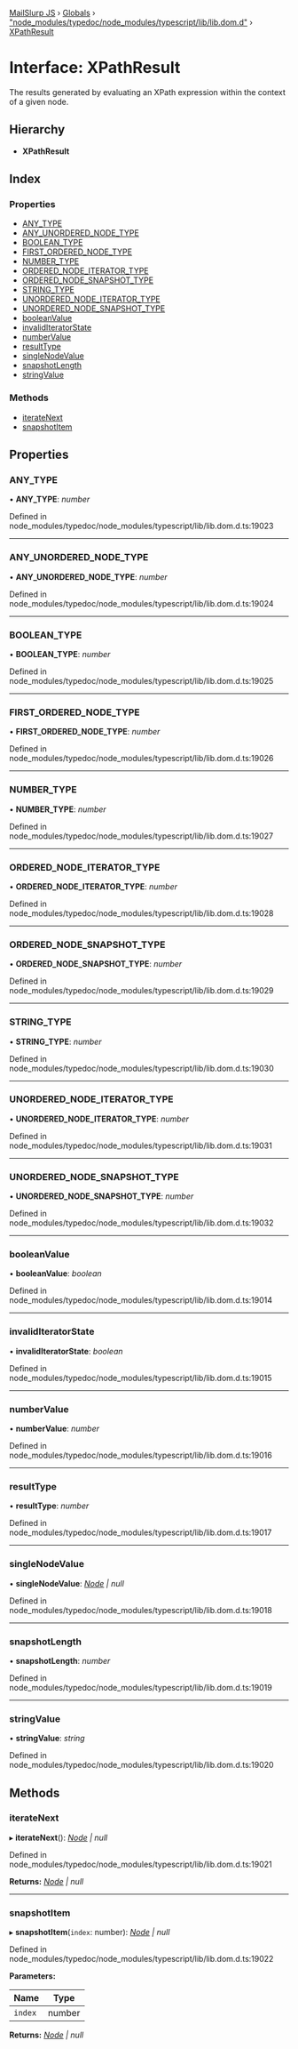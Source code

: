 [MailSlurp JS](../README.md) › [Globals](../globals.md) › ["node_modules/typedoc/node_modules/typescript/lib/lib.dom.d"](../modules/_node_modules_typedoc_node_modules_typescript_lib_lib_dom_d_.md) › [XPathResult](_node_modules_typedoc_node_modules_typescript_lib_lib_dom_d_.xpathresult.md)

# Interface: XPathResult

The results generated by evaluating an XPath expression within the context of a given node.

## Hierarchy

* **XPathResult**

## Index

### Properties

* [ANY_TYPE](_node_modules_typedoc_node_modules_typescript_lib_lib_dom_d_.xpathresult.md#any_type)
* [ANY_UNORDERED_NODE_TYPE](_node_modules_typedoc_node_modules_typescript_lib_lib_dom_d_.xpathresult.md#any_unordered_node_type)
* [BOOLEAN_TYPE](_node_modules_typedoc_node_modules_typescript_lib_lib_dom_d_.xpathresult.md#boolean_type)
* [FIRST_ORDERED_NODE_TYPE](_node_modules_typedoc_node_modules_typescript_lib_lib_dom_d_.xpathresult.md#first_ordered_node_type)
* [NUMBER_TYPE](_node_modules_typedoc_node_modules_typescript_lib_lib_dom_d_.xpathresult.md#number_type)
* [ORDERED_NODE_ITERATOR_TYPE](_node_modules_typedoc_node_modules_typescript_lib_lib_dom_d_.xpathresult.md#ordered_node_iterator_type)
* [ORDERED_NODE_SNAPSHOT_TYPE](_node_modules_typedoc_node_modules_typescript_lib_lib_dom_d_.xpathresult.md#ordered_node_snapshot_type)
* [STRING_TYPE](_node_modules_typedoc_node_modules_typescript_lib_lib_dom_d_.xpathresult.md#string_type)
* [UNORDERED_NODE_ITERATOR_TYPE](_node_modules_typedoc_node_modules_typescript_lib_lib_dom_d_.xpathresult.md#unordered_node_iterator_type)
* [UNORDERED_NODE_SNAPSHOT_TYPE](_node_modules_typedoc_node_modules_typescript_lib_lib_dom_d_.xpathresult.md#unordered_node_snapshot_type)
* [booleanValue](_node_modules_typedoc_node_modules_typescript_lib_lib_dom_d_.xpathresult.md#booleanvalue)
* [invalidIteratorState](_node_modules_typedoc_node_modules_typescript_lib_lib_dom_d_.xpathresult.md#invaliditeratorstate)
* [numberValue](_node_modules_typedoc_node_modules_typescript_lib_lib_dom_d_.xpathresult.md#numbervalue)
* [resultType](_node_modules_typedoc_node_modules_typescript_lib_lib_dom_d_.xpathresult.md#resulttype)
* [singleNodeValue](_node_modules_typedoc_node_modules_typescript_lib_lib_dom_d_.xpathresult.md#singlenodevalue)
* [snapshotLength](_node_modules_typedoc_node_modules_typescript_lib_lib_dom_d_.xpathresult.md#snapshotlength)
* [stringValue](_node_modules_typedoc_node_modules_typescript_lib_lib_dom_d_.xpathresult.md#stringvalue)

### Methods

* [iterateNext](_node_modules_typedoc_node_modules_typescript_lib_lib_dom_d_.xpathresult.md#iteratenext)
* [snapshotItem](_node_modules_typedoc_node_modules_typescript_lib_lib_dom_d_.xpathresult.md#snapshotitem)

## Properties

###  ANY_TYPE

• **ANY_TYPE**: *number*

Defined in node_modules/typedoc/node_modules/typescript/lib/lib.dom.d.ts:19023

___

###  ANY_UNORDERED_NODE_TYPE

• **ANY_UNORDERED_NODE_TYPE**: *number*

Defined in node_modules/typedoc/node_modules/typescript/lib/lib.dom.d.ts:19024

___

###  BOOLEAN_TYPE

• **BOOLEAN_TYPE**: *number*

Defined in node_modules/typedoc/node_modules/typescript/lib/lib.dom.d.ts:19025

___

###  FIRST_ORDERED_NODE_TYPE

• **FIRST_ORDERED_NODE_TYPE**: *number*

Defined in node_modules/typedoc/node_modules/typescript/lib/lib.dom.d.ts:19026

___

###  NUMBER_TYPE

• **NUMBER_TYPE**: *number*

Defined in node_modules/typedoc/node_modules/typescript/lib/lib.dom.d.ts:19027

___

###  ORDERED_NODE_ITERATOR_TYPE

• **ORDERED_NODE_ITERATOR_TYPE**: *number*

Defined in node_modules/typedoc/node_modules/typescript/lib/lib.dom.d.ts:19028

___

###  ORDERED_NODE_SNAPSHOT_TYPE

• **ORDERED_NODE_SNAPSHOT_TYPE**: *number*

Defined in node_modules/typedoc/node_modules/typescript/lib/lib.dom.d.ts:19029

___

###  STRING_TYPE

• **STRING_TYPE**: *number*

Defined in node_modules/typedoc/node_modules/typescript/lib/lib.dom.d.ts:19030

___

###  UNORDERED_NODE_ITERATOR_TYPE

• **UNORDERED_NODE_ITERATOR_TYPE**: *number*

Defined in node_modules/typedoc/node_modules/typescript/lib/lib.dom.d.ts:19031

___

###  UNORDERED_NODE_SNAPSHOT_TYPE

• **UNORDERED_NODE_SNAPSHOT_TYPE**: *number*

Defined in node_modules/typedoc/node_modules/typescript/lib/lib.dom.d.ts:19032

___

###  booleanValue

• **booleanValue**: *boolean*

Defined in node_modules/typedoc/node_modules/typescript/lib/lib.dom.d.ts:19014

___

###  invalidIteratorState

• **invalidIteratorState**: *boolean*

Defined in node_modules/typedoc/node_modules/typescript/lib/lib.dom.d.ts:19015

___

###  numberValue

• **numberValue**: *number*

Defined in node_modules/typedoc/node_modules/typescript/lib/lib.dom.d.ts:19016

___

###  resultType

• **resultType**: *number*

Defined in node_modules/typedoc/node_modules/typescript/lib/lib.dom.d.ts:19017

___

###  singleNodeValue

• **singleNodeValue**: *[Node](_node_modules_typedoc_node_modules_typescript_lib_lib_dom_d_.node.md) | null*

Defined in node_modules/typedoc/node_modules/typescript/lib/lib.dom.d.ts:19018

___

###  snapshotLength

• **snapshotLength**: *number*

Defined in node_modules/typedoc/node_modules/typescript/lib/lib.dom.d.ts:19019

___

###  stringValue

• **stringValue**: *string*

Defined in node_modules/typedoc/node_modules/typescript/lib/lib.dom.d.ts:19020

## Methods

###  iterateNext

▸ **iterateNext**(): *[Node](_node_modules_typedoc_node_modules_typescript_lib_lib_dom_d_.node.md) | null*

Defined in node_modules/typedoc/node_modules/typescript/lib/lib.dom.d.ts:19021

**Returns:** *[Node](_node_modules_typedoc_node_modules_typescript_lib_lib_dom_d_.node.md) | null*

___

###  snapshotItem

▸ **snapshotItem**(`index`: number): *[Node](_node_modules_typedoc_node_modules_typescript_lib_lib_dom_d_.node.md) | null*

Defined in node_modules/typedoc/node_modules/typescript/lib/lib.dom.d.ts:19022

**Parameters:**

Name | Type |
------ | ------ |
`index` | number |

**Returns:** *[Node](_node_modules_typedoc_node_modules_typescript_lib_lib_dom_d_.node.md) | null*
